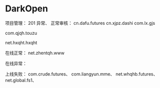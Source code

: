 # DarkOpen
项目管理： 201 异常、
正常审核：
cn.dafu.futures
cn.xjpz.dashi
com.lx.gjs


com.qjqh.touzu

net.hxqht.hxqht

在线正常：
net.zhentqh.www

在线异常：


上线失败：
com.crude.futures、
com.liangyun.mme、
net.whqhb.futures、
net.global.fs1、
